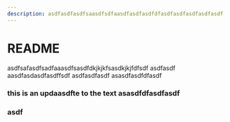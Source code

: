 ```yaml
---
description: asdfasdfasdfsaasdfsdfaasdfasdfasdfdfasdfasdfasdfasdfasdf
---
```


# README

asdfsafasdfsadfaaasdfsasdfdkjkjkfsasdkjkjfdfsdf asdfasdf aasdfasdasdfasdffsdf asdfasdfasdf asasdfasdfdfasdf

### this is an updaasdfte to the text asasdfdfasdfasdf

### asdf

